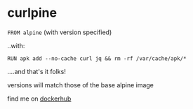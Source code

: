 # curlpine

`FROM alpine` (with version specified)

..with:

`RUN apk add --no-cache curl jq && rm -rf /var/cache/apk/*`

....and that's it folks!

versions will match those of the base alpine image

find me on [dockerhub](https://hub.docker.com/r/eversc/curlpine)
